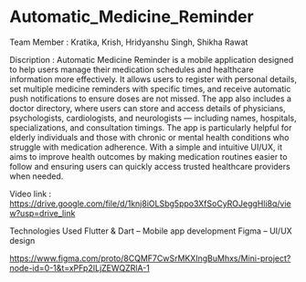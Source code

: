 # Automatic_Medicine_Reminder
Team Member : Kratika, Krish, Hridyanshu Singh, Shikha Rawat

Discription : Automatic Medicine Reminder is a mobile application designed to help users manage their medication schedules and healthcare information more effectively. It allows users to register with personal details, set multiple medicine reminders with specific times, and receive automatic push notifications to ensure doses are not missed. The app also includes a doctor directory, where users can store and access details of physicians, psychologists, cardiologists, and neurologists — including names, hospitals, specializations, and consultation timings.
The app is particularly helpful for elderly individuals and those with chronic or mental health conditions who struggle with medication adherence. With a simple and intuitive UI/UX, it aims to improve health outcomes by making medication routines easier to follow and ensuring users can quickly access trusted healthcare providers when needed.

Video link : https://drive.google.com/file/d/1knj8iOLSbg5ppo3XfSoCyROJeggHli8q/view?usp=drive_link

Technologies Used
Flutter & Dart – Mobile app development
Figma – UI/UX design

https://www.figma.com/proto/8CQMF7CwSrMKXIngBuMhxs/Mini-project?node-id=0-1&t=xPFp2ILjZEWQZRlA-1
